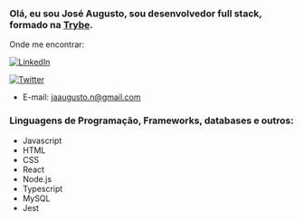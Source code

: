 ### Olá, eu sou José Augusto, sou desenvolvedor full stack, formado na [Trybe](https://www.betrybe.com/).

Onde me encontrar:

<a href="https://www.linkedin.com/in/augustonet/"><img alt="LinkedIn" src="https://img.shields.io/badge/LinkedIn-0077B5?style=for-the-badge&logo=linkedin&logoColor=white" /></a>

<a href="https://twitter.com/jaugusto_n"><img alt="Twitter" src="https://img.shields.io/badge/Twitter-1DA1F2?style=for-the-badge&logo=twitter&logoColor=white" /></a>

- E-mail: jaaugusto.n@gmail.com

### Linguagens de Programação, Frameworks, databases e outros:

- Javascript
- HTML
- CSS
- React
- Node.js
- Typescript
- MySQL
- Jest
